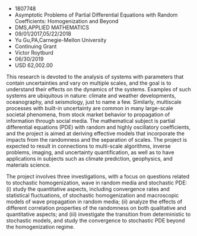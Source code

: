 
* 1807748
* Asymptotic Problems of Partial Differential Equations with Random Coefficients: Homogenization and Beyond
* DMS,APPLIED MATHEMATICS
* 09/01/2017,05/22/2018
* Yu Gu,PA,Carnegie-Mellon University
* Continuing Grant
* Victor Roytburd
* 06/30/2019
* USD 62,002.00

This research is devoted to the analysis of systems with parameters that contain
uncertainties and vary on multiple scales, and the goal is to understand their
effects on the dynamics of the systems. Examples of such systems are ubiquitous
in nature: climate and weather developments, oceanography, and seismology, just
to name a few. Similarly, multiscale processes with built-in uncertainty are
common in many large-scale societal phenomena, from stock market behavior to
propagation of information through social media. The mathematical subject is
partial differential equations (PDE) with random and highly oscillatory
coefficients, and the project is aimed at deriving effective models that
incorporate the impacts from the randomness and the separation of scales. The
project is expected to result in connections to multi-scale algorithms, inverse
problems, imaging, and uncertainty quantification, as well as to have
applications in subjects such as climate prediction, geophysics, and materials
science.

The project involves three investigations, with a focus on questions related to
stochastic homogenization, wave in random media and stochastic PDE: (i) study
the quantitative aspects, including convergence rates and statistical
fluctuations, of stochastic homogenization and macroscopic models of wave
propagation in random media; (ii) analyze the effects of different correlation
properties of the randomness on both qualitative and quantitative aspects; and
(iii) investigate the transition from deterministic to stochastic models, and
study the convergence to stochastic PDE beyond the homogenization regime.
